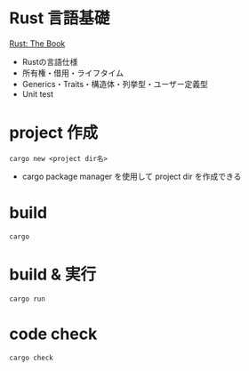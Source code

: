 # Rust 言語基礎
[Rust: The Book](https://doc.rust-lang.org/book/ch01-01-installation.html)
- Rustの言語仕様
- 所有権・借用・ライフタイム
- Generics・Traits・構造体・列挙型・ユーザー定義型
- Unit test

# project 作成
    cargo new <project dir名>
- cargo package manager を使用して project dir を作成できる
# build
    cargo
# build & 実行
    cargo run
# code check
    cargo check
